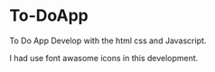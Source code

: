 # To-DoApp

To Do App Develop with the html css and Javascript. 

I had use font awasome icons in this development. 
